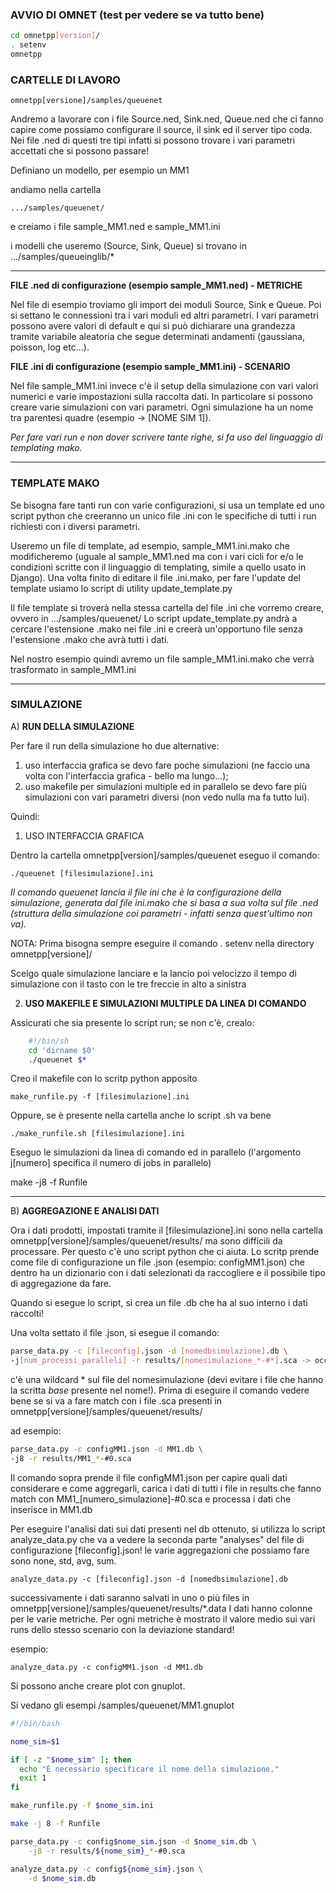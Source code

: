### AVVIO DI OMNET (test per vedere se va tutto bene)
```bash
cd omnetpp[version]/
. setenv
omnetpp
```

### CARTELLE DI LAVORO

`omnetpp[versione]/samples/queuenet`

Andremo a lavorare con i file Source.ned, Sink.ned, Queue.ned che ci fanno capire come possiamo configurare il source, il sink
ed il server tipo coda.
Nei file .ned di questi tre tipi infatti si possono trovare i vari parametri accettati che si possono passare!

Definiano un modello, per esempio un MM1

andiamo nella cartella

`.../samples/queuenet/`

e creiamo i file sample_MM1.ned e sample_MM1.ini

i modelli che useremo (Source, Sink, Queue) si trovano in .../samples/queueinglib/*

------------

**FILE .ned di configurazione (esempio sample_MM1.ned) - METRICHE**

Nel file di esempio troviamo gli import dei moduli Source, Sink e Queue.
Poi si settano le connessioni tra i vari moduli ed altri parametri.
I vari parametri possono avere valori di default e qui si può dichiarare una grandezza tramite variabile aleatoria che segue determinati andamenti (gaussiana, poisson, log etc...).

**FILE .ini di configurazione (esempio sample_MM1.ini) - SCENARIO**

Nel file sample_MM1.ini invece c'è il setup della simulazione con vari valori numerici e varie impostazioni sulla raccolta dati.
In particolare si possono creare varie simulazioni con vari parametri. 
Ogni simulazione ha un nome tra parentesi quadre (esempio -> [NOME SIM 1]).

*Per fare vari run e non dover scrivere tante righe, si fa uso del linguaggio di templating mako.*

------------

### TEMPLATE MAKO

Se bisogna fare tanti run con varie configurazioni, si usa un template ed uno script python che creeranno un unico file .ini con le specifiche di tutti i run richiesti con i diversi parametri.

Useremo un file di template, ad esempio, sample_MM1.ini.mako che modificheremo (uguale al sample_MM1.ned ma con i vari cicli for e/o le condizioni scritte con il linguaggio di templating, simile a quello usato in Django).
Una volta finito di editare il file .ini.mako, per fare l'update del template usiamo lo script di utility update_template.py

Il file template si troverà nella stessa cartella del file .ini che vorremo creare, ovvero in .../samples/queuenet/
Lo script update_template.py andrà a cercare l'estensione .mako nei file .ini e creerà un'opportuno file senza l'estensione .mako che avrà tutti i dati.

Nel nostro esempio quindi avremo un file sample_MM1.ini.mako che verrà trasformato in sample_MM1.ini

------------

### SIMULAZIONE
A) **RUN DELLA SIMULAZIONE**

Per fare il run della simulazione ho due alternative:

1) uso interfaccia grafica se devo fare poche simulazioni (ne faccio una volta con l'interfaccia grafica - bello ma lungo...);
2) uso makefile per simulazioni multiple ed in parallelo se devo fare più simulazioni con vari parametri diversi (non vedo nulla ma fa tutto lui).

Quindi:
1) USO INTERFACCIA GRAFICA

Dentro la cartella omnetpp[version]/samples/queuenet eseguo il comando:

`./queuenet [filesimulazione].ini`

*Il comando queuenet lancia il file ini che è la configurazione della simulazione, generata dal file ini.mako che si basa a sua volta sul file .ned (struttura della simulazione coi parametri - infatti senza quest'ultimo non va).*

NOTA: Prima bisogna sempre eseguire il comando . setenv nella directory omnetpp[versione]/

Scelgo quale simulazione lanciare e la lancio poi velocizzo il tempo di simulazione con il tasto con le tre freccie in alto a sinistra

2) **USO MAKEFILE E SIMULAZIONI MULTIPLE DA LINEA DI COMANDO**

Assicurati che sia presente lo script run; se non c'è, crealo:
```bash
    #!/bin/sh
    cd 'dirname $0'
    ./queuenet $*
```
Creo il makefile con lo scritp python apposito

`make_runfile.py -f [filesimulazione].ini`

Oppure, se è presente nella cartella anche lo script .sh va bene

`./make_runfile.sh [filesimulazione].ini`

Eseguo le simulazioni da linea di comando ed in parallelo (l'argomento j[numero] specifica il numero di jobs in parallelo)

make -j8 -f Runfile

------------

B) **AGGREGAZIONE E ANALISI DATI**

Ora i dati prodotti, impostati tramite il [filesimulazione].ini sono nella cartella  omnetpp[versione]/samples/queuenet/results/
ma sono difficili da processare.
Per questo c'è uno script python che ci aiuta.
Lo scritp prende come file di configurazione un file .json (esempio: configMM1.json) che dentro ha un dizionario con i dati selezionati da raccogliere e il possibile tipo di aggregazione da fare.

Quando si esegue lo script, si crea un file .db che ha al suo interno i dati raccolti!

Una volta settato il file .json, si esegue il comando:

```bash
parse_data.py -c [fileconfig].json -d [nomedbsimulazione].db \
-j[num_processi_paralleli] -r results/[nomesimulazione_*-#*].sca -> occhio qui, deve fare match solo con i run non base altrimenti lo script da un errore out of range!
```
c'è una wildcard * sul file del nomesimulazione (devi evitare i file che hanno la scritta *base* presente nel nome!). 
Prima di eseguire il comando vedere bene se si va a fare match con i file .sca presenti in omnetpp[versione]/samples/queuenet/results/

ad esempio:
```bash
parse_data.py -c configMM1.json -d MM1.db \
-j8 -r results/MM1_*-#0.sca
```
Il comando sopra prende il file configMM1.json per capire quali dati considerare e come aggregarli, carica i dati di tutti i file in results che fanno match con MM1_[numero_simulazione]-#0.sca e processa i dati che inserisce in MM1.db


Per eseguire l'analisi dati sui dati presenti nel db ottenuto, si utilizza lo script analyze_data.py che va a vedere la seconda parte "analyses" del file di configurazione [fileconfig].json!
le varie aggregazioni che possiamo fare sono none, std, avg, sum.

`analyze_data.py -c [fileconfig].json -d [nomedbsimulazione].db`

successivamente i dati saranno salvati in uno o più files in omnetpp[versione]/samples/queuenet/results/*.data
I dati hanno colonne per le varie metriche.
Per ogni metriche è mostrato il valore medio sui vari runs dello stesso scenario con la deviazione standard!

esempio: 

`analyze_data.py -c configMM1.json -d MM1.db`


Si possono anche creare plot con gnuplot.

Si vedano gli esempi /samples/queuenet/MM1.gnuplot


```bash
#!/bin/bash

nome_sim=$1

if [ -z "$nome_sim" ]; then
  echo "È necessario specificare il nome della simulazione."
  exit 1
fi

make_runfile.py -f $nome_sim.ini

make -j 8 -f Runfile

parse_data.py -c config$nome_sim.json -d $nome_sim.db \
    -j8 -r results/${nome_sim}_*-#0.sca

analyze_data.py -c config${nome_sim}.json \
    -d $nome_sim.db
```